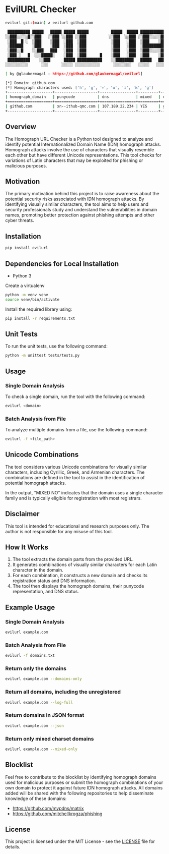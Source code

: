 # EvilURL Checker

```bash
evilurl git:(main) ✗ evilurl github.com

 ██████████ █████   █████ █████ █████          █████  █████ ███████████   █████
░░███░░░░░█░░███   ░░███ ░░███ ░░███          ░░███  ░░███ ░░███░░░░░███ ░░███
 ░███  █ ░  ░███    ░███  ░███  ░███           ░███   ░███  ░███    ░███  ░███
 ░██████    ░███    ░███  ░███  ░███           ░███   ░███  ░██████████   ░███
 ░███░░█    ░░███   ███   ░███  ░███           ░███   ░███  ░███░░░░░███  ░███
 ░███ ░   █  ░░░█████░    ░███  ░███      █    ░███   ░███  ░███    ░███  ░███      █
 ██████████    ░░███      █████ ███████████    ░░████████   █████   █████ ███████████
░░░░░░░░░░      ░░░      ░░░░░ ░░░░░░░░░░░      ░░░░░░░░   ░░░░░   ░░░░░ ░░░░░░░░░░░

[ by @glaubermagal – https://github.com/glaubermagal/evilurl]

[*] Domain: github.com
[*] Homograph characters used: ['һ', 'ƍ', 'ᴛ', 'ս', 'і', 'ᖯ', 'ɡ']
+--------------------+-------------------+----------------+---------+---------------------------------+
| homograph_domain   | punycode          | dns            | mixed   | combinations                    |
+====================+===================+================+=========+=================================+
| ɡithub.com         | xn--ithub-qmc.com | 107.189.22.234 | YES     | ɡ → LATIN SMALL LETTER SCRIPT G |
+--------------------+-------------------+----------------+---------+---------------------------------+
```

## Overview

The Homograph URL Checker is a Python tool designed to analyze and identify potential Internationalized Domain Name (IDN) homograph attacks. Homograph attacks involve the use of characters that visually resemble each other but have different Unicode representations. This tool checks for variations of Latin characters that may be exploited for phishing or malicious purposes.

## Motivation

The primary motivation behind this project is to raise awareness about the potential security risks associated with IDN homograph attacks. By identifying visually similar characters, the tool aims to help users and security professionals study and understand the vulnerabilities in domain names, promoting better protection against phishing attempts and other cyber threats.

## Installation

```bash
pip install evilurl
```

## Dependencies for Local Installation
- Python 3

Create a virtualenv

```bash
python -m venv venv
source venv/bin/activate
```

Install the required library using:

```bash
pip install -r requirements.txt
```

## Unit Tests

To run the unit tests, use the following command:

```bash
python -m unittest tests/tests.py
```

## Usage

### Single Domain Analysis
To check a single domain, run the tool with the following command:

```bash
evilurl <domain>
```

### Batch Analysis from File
To analyze multiple domains from a file, use the following command:

```bash
evilurl -f <file_path>
```

## Unicode Combinations

The tool considers various Unicode combinations for visually similar characters, including Cyrillic, Greek, and Armenian characters. The combinations are defined in the tool to assist in the identification of potential homograph attacks.

In the output, "MIXED NO" indicates that the domain uses a single character family and is typically eligible for registration with most registrars.

## Disclaimer

This tool is intended for educational and research purposes only. The author is not responsible for any misuse of this tool.

## How It Works

1. The tool extracts the domain parts from the provided URL.
2. It generates combinations of visually similar characters for each Latin character in the domain.
3. For each combination, it constructs a new domain and checks its registration status and DNS information.
4. The tool then displays the homograph domains, their punycode representation, and DNS status.

## Example Usage

### Single Domain Analysis
```bash
evilurl example.com
```

### Batch Analysis from File
```bash
evilurl -f domains.txt
```

### Return only the domains
```bash
evilurl example.com --domains-only
```

### Return all domains, including the unregistered
```bash
evilurl example.com --log-full
```

### Return domains in JSON format
```bash
evilurl example.com --json
```

### Return only mixed charset domains
```bash
evilurl example.com --mixed-only
```

## Blocklist

Feel free to contribute to the blocklist by identifying homograph domains used for malicious purposes or submit the homograph combinations of your own domain to protect it against future IDN homograph attacks. All domains added will be shared with the following repositories to help disseminate knowledge of these domains:

- https://github.com/mypdns/matrix
- https://github.com/mitchellkrogza/phishing


## License

This project is licensed under the MIT License - see the [LICENSE](LICENSE) file for details.